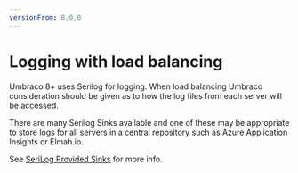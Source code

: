 ```yaml
---
versionFrom: 8.0.0
---
```


# Logging with load balancing

Umbraco 8+ uses Serilog for logging. When load balancing Umbraco consideration should be given as to how the log files from each server will be accessed. 

There are many Serilog Sinks available and one of these may be appropriate to store logs for all servers in a central repository such as Azure Application Insights or Elmah.io.

See [SeriLog Provided Sinks](https://github.com/serilog/serilog/wiki/Provided-Sinks) for more info.
